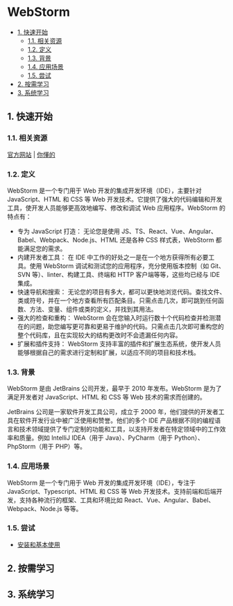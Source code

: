 # WebStorm<!-- omit in toc -->

- [1. 快速开始](#1-快速开始)
  - [1.1. 相关资源](#11-相关资源)
  - [1.2. 定义](#12-定义)
  - [1.3. 背景](#13-背景)
  - [1.4. 应用场景](#14-应用场景)
  - [1.5. 尝试](#15-尝试)
- [2. 按需学习](#2-按需学习)
- [3. 系统学习](#3-系统学习)

## 1. 快速开始

### 1.1. 相关资源

[官方网站](https://www.jetbrains.com/zh-cn/webstorm) | [你懂的](https://3.jetbra.in)

### 1.2. 定义

WebStorm 是一个专门用于 Web 开发的集成开发环境（IDE），主要针对 JavaScript、HTML 和 CSS 等 Web 开发技术。它提供了强大的代码编辑和开发工具，使开发人员能够更高效地编写、修改和调试 Web 应用程序。WebStorm 的特点有：

- 专为 JavaScript 打造： 无论您是使用 JS、TS、React、Vue、Angular、Babel、Webpack、Node.js、HTML 还是各种 CSS 样式表，WebStorm 都能满足您的需求。
- 内建开发者工具： 在 IDE 中工作的好处之一是在一个地方获得所有必要工具。使用 WebStorm 调试和测试您的应用程序，充分使用版本控制（如 Git、SVN 等）、linter、构建工具、终端和 HTTP 客户端等等，这些均已经与 IDE 集成。
- 快速导航和搜索： 无论您的项目有多大，都可以更快地浏览代码。查找文件、类或符号，并在一个地方查看所有匹配条目。只需点击几次，即可跳到任何函数、方法、变量、组件或类的定义，并找到其用法。
- 强大的检查和重构： WebStorm 会在您输入时运行数十个代码检查并检测潜在的问题，助您编写更可靠和更易于维护的代码。只需点击几次即可重构您的整个代码库，且在实现较大的结构更改时不会遗漏任何内容。
- 扩展和插件支持： WebStorm 支持丰富的插件和扩展生态系统，使开发人员能够根据自己的需求进行定制和扩展，以适应不同的项目和技术栈。

### 1.3. 背景

WebStorm 是由 JetBrains 公司开发，最早于 2010 年发布。WebStorm 是为了满足开发者对 JavaScript、HTML 和 CSS 等 Web 技术的需求而创建的。

JetBrains 公司是一家软件开发工具公司，成立于 2000 年，他们提供的开发者工具在软件开发行业中被广泛使用和赞誉。他们的多个 IDE 产品根据不同的编程语言和技术领域提供了专门定制的功能和工具，以支持开发者在特定领域中的工作效率和质量。例如 IntelliJ IDEA（用于 Java）、PyCharm（用于 Python）、PhpStorm（用于 PHP）等。

### 1.4. 应用场景

WebStorm 是一个专门用于 Web 开发的集成开发环境（IDE），专注于 JavaScript、Typescript、HTML 和 CSS 等 Web 开发技术。支持前端和后端开发，支持各种流行的框架、工具和环境比如 React、Vue、Angular、Babel、Webpack、Node.js 等等。

### 1.5. 尝试

- [安装和基本使用](./installation-and-basic-use.md)

## 2. 按需学习

## 3. 系统学习
